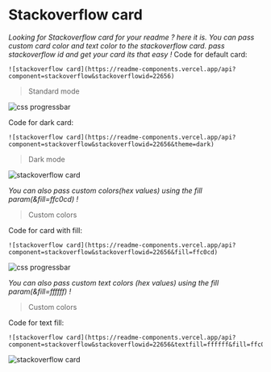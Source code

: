 # Stackoverflow card
*Looking for Stackoverflow card for your readme ? here it is. You can pass custom card color and text color to the stackoverflow card.
pass stackoverflow id and get your card its that easy !*
Code for default card:

    ![stackoverflow card](https://readme-components.vercel.app/api?component=stackoverflow&stackoverflowid=22656)

> Standard mode

![css progressbar](https://readme-components.vercel.app/api?component=stackoverflow&stackoverflowid=22656)

Code for dark card:

    ![stackoverflow card](https://readme-components.vercel.app/api?component=stackoverflow&stackoverflowid=22656&theme=dark)
>Dark mode

![stackoverflow card](https://readme-components.vercel.app/api?component=stackoverflow&stackoverflowid=22656&theme=dark)

*You can also pass custom colors(hex values) using the fill param(&fill=ffc0cd) !*
> Custom colors
 
Code for card with fill:

    ![stackoverflow card](https://readme-components.vercel.app/api?component=stackoverflow&stackoverflowid=22656&fill=ffc0cd)
> 
![css progressbar](https://readme-components.vercel.app/api?component=stackoverflow&stackoverflowid=22656&fill=ffc0cd)


*You can also pass custom text colors (hex values) using the fill param(&fill=ffffff) !*
> Custom colors

Code for text fill:

    ![stackoverflow card](https://readme-components.vercel.app/api?component=stackoverflow&stackoverflowid=22656&textfill=ffffff&fill=ffc0cd)
    
![stackoverflow card](https://readme-components.vercel.app/api?component=stackoverflow&stackoverflowid=22656&textfill=ffffff&fill=ffc0cd)
